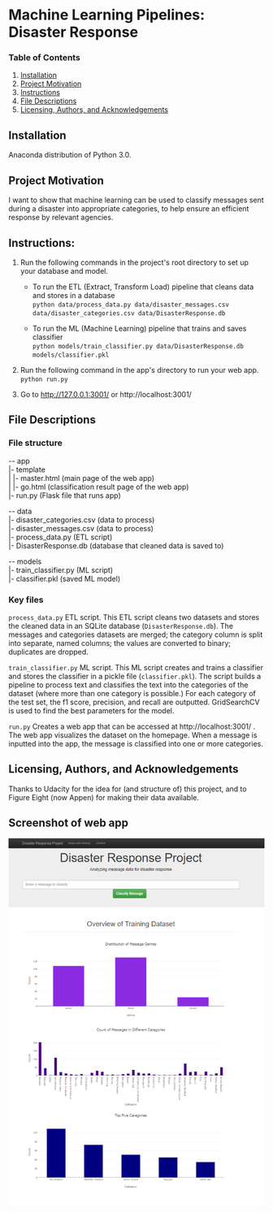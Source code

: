 # Machine Learning Pipelines: Disaster Response

### Table of Contents

1. [Installation](#installation)
2. [Project Motivation](#motivation)
3. [Instructions](#instructions)
4. [File Descriptions](#files)
5. [Licensing, Authors, and Acknowledgements](#licensing)

## Installation <a name="installation"></a>
Anaconda distribution of Python 3.0. 

## Project Motivation<a name="motivation"></a>

I want to show that machine learning can be used to classify messages sent during a disaster into appropriate categories, to help ensure an efficient response by relevant agencies.

## Instructions: <a name="instructions"></a>
1. Run the following commands in the project's root directory to set up your database and model.

    - To run the ETL (Extract, Transform Load) pipeline that cleans data and stores in a database  
      `python data/process_data.py data/disaster_messages.csv data/disaster_categories.csv data/DisasterResponse.db`
        
    - To run the ML (Machine Learning) pipeline that trains and saves classifier  
      `python models/train_classifier.py data/DisasterResponse.db models/classifier.pkl`

2. Run the following command in the app's directory to run your web app.  
   `python run.py`

3. Go to http://127.0.0.1:3001/ or http://localhost:3001/

## File Descriptions <a name="files"></a>

### File structure

-- app  
|- template  
| |- master.html  (main page of the web app)      
| |- go.html  (classification result page of the web app)    
|- run.py  (Flask file that runs app)    

-- data  
|- disaster_categories.csv  (data to process)       
|- disaster_messages.csv  (data to process)      
|- process_data.py  (ETL script)    
|- DisasterResponse.db   (database that cleaned data is saved to)     

-- models  
|- train_classifier.py (ML script)   
|- classifier.pkl  (saved ML model)     

### Key files
`process_data.py`
ETL script. This ETL script cleans two datasets and stores the cleaned data in an SQLite database (`DisasterResponse.db`). 
The messages and categories datasets are merged; the category column is split into separate, named columns; the values are converted to binary; duplicates are dropped. 

`train_classifier.py`
ML script. This ML script creates and trains a classifier and stores the classifier in a pickle file (`classifier.pkl`).
The script builds a pipeline to process text and classifies the text into the categories of the dataset (where more than one category is possible.)
For each category of the test set, the f1 score, precision, and recall are outputted.
GridSearchCV is used to find the best parameters for the model.

`run.py`
Creates a web app that can be accessed at http://localhost:3001/ .
The web app visualizes the dataset on the homepage.
When a message is inputted into the app, the message is classified into one or more categories. 

## Licensing, Authors, and Acknowledgements <a name="licensing"></a>
Thanks to Udacity for the idea for (and structure of) this project, and to Figure Eight (now Appen) for making their data available.


## Screenshot of web app
<p align="center">
  <img src="home_screenshot.PNG" />
</p>
